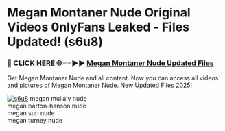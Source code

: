 # Megan Montaner Nude Original Videos 0nlyFans Leaked - Files Updated! (s6u8)

<h3>🔴 CLICK HERE 🌐==►► <a href="https://tinyurl.com/4mcuefdz" rel="nofollow">Megan Montaner Nude Updated Files</a></h3>

Get Megan Montaner Nude and all content. Now you can access all videos and pictures of Megan Montaner Nude. New Updated Files 2025!

[![s6u8](https://i.imgur.com/StAQSOY.gif)](https://tinyurl.com/4mcuefdz)
megan mullaly nude<br>
megan barton-hanson nude<br>
megan suri nude<br>
megan turney nude